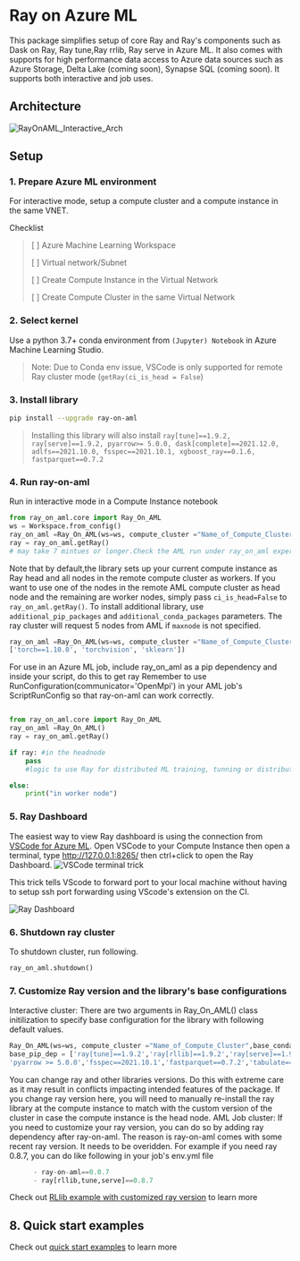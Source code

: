 # Ray on Azure ML

This package simplifies setup of core Ray and Ray's components such as Dask on Ray, Ray tune,Ray rrlib, Ray serve in Azure ML.
It also comes with supports for high performance data access to Azure data sources such as Azure Storage, Delta Lake (coming soon), Synapse SQL (coming soon).
It supports both interactive and job uses.

## Architecture

![RayOnAML_Interactive_Arch](https://github.com/james-tn/ray-on-aml/raw/master/images/RayOnAML_Interactive_Arch.png)

## Setup


### 1. Prepare Azure ML environment

For interactive mode, setup a compute cluster and a compute instance in the same VNET.

Checklist 
> [ ] Azure Machine Learning Workspace
> 
> [ ] Virtual network/Subnet
>
> [ ] Create Compute Instance in the Virtual Network
> 
> [ ] Create Compute Cluster in the same Virtual Network

### 2. Select kernel 

Use a python 3.7+ conda environment from ```(Jupyter) Notebook``` in Azure Machine Learning Studio. 
> Note: Due to Conda env issue, VSCode is only supported for remote Ray cluster mode (```getRay(ci_is_head = False```)

### 3. Install library

```bash
pip install --upgrade ray-on-aml
```
> Installing this library will also install ```ray[tune]==1.9.2,  ray[serve]==1.9.2, pyarrow>= 5.0.0, dask[complete]==2021.12.0, adlfs==2021.10.0, fsspec==2021.10.1, xgboost_ray==0.1.6, fastparquet==0.7.2```

### 4. Run ray-on-aml
Run in interactive mode in a Compute Instance notebook

```python
from ray_on_aml.core import Ray_On_AML
ws = Workspace.from_config()
ray_on_aml =Ray_On_AML(ws=ws, compute_cluster ="Name_of_Compute_Cluster", maxnode=3) 
ray = ray_on_aml.getRay() 
# may take 7 mintues or longer.Check the AML run under ray_on_aml experiment for cluster status.  
```
Note that by default,the library sets up your current compute instance as Ray head and all nodes in the remote compute cluster as workers. 
If you want to use  one of the nodes in the remote AML compute cluster as head node and the remaining are worker nodes, simply pass ```ci_is_head=False``` 
to ```ray_on_aml.getRay()```.
To install additional library, use ```additional_pip_packages``` and ```additional_conda_packages``` parameters.
The ray cluster will request 5 nodes from AML if ``maxnode`` is not specified.
```python
ray_on_aml =Ray_On_AML(ws=ws, compute_cluster ="Name_of_Compute_Cluster", additional_pip_packages= \
['torch==1.10.0', 'torchvision', 'sklearn'])
```

For use in an Azure ML job, include ray_on_aml as a pip dependency and inside your script, do this to get ray
Remember to use RunConfiguration(communicator='OpenMpi') in your AML job's ScriptRunConfig so that ray-on-aml can work correctly.

```python

from ray_on_aml.core import Ray_On_AML
ray_on_aml =Ray_On_AML()
ray = ray_on_aml.getRay()

if ray: #in the headnode
    pass
    #logic to use Ray for distributed ML training, tunning or distributed data transformation with Dask

else:
    print("in worker node")
```
### 5. Ray Dashboard
The easiest way to view Ray dashboard is using the connection from [VSCode for Azure ML](https://code.visualstudio.com/docs/datascience/azure-machine-learning). 
Open VSCode to your Compute Instance then open a terminal, type http://127.0.0.1:8265/ then ctrl+click to open the Ray Dashboard.
![VSCode terminal trick](https://github.com/james-tn/ray-on-aml/raw/master/images/vs_terminal.jpg)

This trick tells VScode to forward port to your local machine without having to setup ssh port forwarding using VScode's extension on the CI.

![Ray Dashboard](https://github.com/james-tn/ray-on-aml/raw/master/images/ray_dashboard.jpg)


### 6. Shutdown ray cluster

To shutdown cluster,  run following.
```python
ray_on_aml.shutdown()
```

### 7. Customize Ray version and the library's base configurations

Interactive cluster: There are two arguments in Ray_On_AML() class initilization to specify base configuration for the library with following default values.
```python
Ray_On_AML(ws=ws, compute_cluster ="Name_of_Compute_Cluster",base_conda_dep =['adlfs==2021.10.0','pip==21.3.1'],\ 
base_pip_dep = ['ray[tune]==1.9.2','ray[rllib]==1.9.2','ray[serve]==1.9.2', 'xgboost_ray==0.1.6', 'dask==2021.12.0',\
'pyarrow >= 5.0.0','fsspec==2021.10.1','fastparquet==0.7.2','tabulate==0.8.9'])
```
You can change ray and other libraries versions. Do this with extreme care as it may result in conflicts impacting intended features of the package. 
If you change ray version here, you will need to manually re-install the ray library at the compute instance to match with the custom version of the cluster in case the compute instance is the head node.
AML Job cluster: If you need to customize your ray version, you can do so by adding ray dependency after ray-on-aml. The reason is ray-on-aml comes with some recent ray version. It needs to be overidden. For example if you need ray 0.8.7, you can do like following in your job's env.yml file
```python
      - ray-on-aml==0.0.7
      - ray[rllib,tune,serve]==0.8.7
```
Check out [RLlib example with customized ray version](./examples/rl/rl_main.ipynb) to learn more 
## 8. Quick start examples
Check out [quick start examples](./examples/quick_use_cases.ipynb) to learn more 

